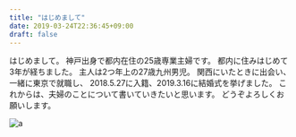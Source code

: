 ```yaml
---
title: "はじめまして"
date: 2019-03-24T22:36:45+09:00
draft: false
---
```


はじめまして。
神戸出身で都内在住の25歳専業主婦です。
都内に住みはじめて3年が経ちました。
主人は2つ年上の27歳九州男児。
関西にいたときに出会い、一緒に東京で就職し、
2018.5.27に入籍、2019.3.16に結婚式を挙げました。
これからは、夫婦のことについて書いていきたいと思います。
どうぞよろしくお願いします。

![a](/images/a.jpg)
